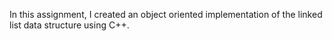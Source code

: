 In this assignment, I created an object oriented implementation of the linked list data structure using C++.
